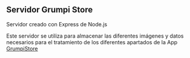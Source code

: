 ## Servidor Grumpi Store ##


Servidor creado con Express de Node.js


Este servidor se utiliza para almacenar las diferentes imágenes y datos necesarios para el tratamiento de los diferentes apartados de la App [GrumpiStore](https://github.com/PandaGamingClassroom/grumpiStore)

